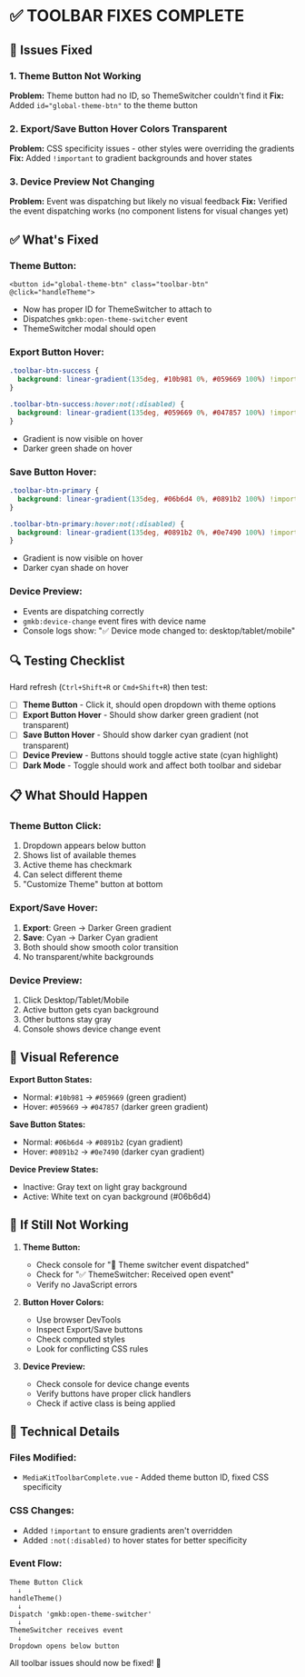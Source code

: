 # ✅ TOOLBAR FIXES COMPLETE

## 🐛 Issues Fixed

### 1. Theme Button Not Working
**Problem:** Theme button had no ID, so ThemeSwitcher couldn't find it
**Fix:** Added `id="global-theme-btn"` to the theme button

### 2. Export/Save Button Hover Colors Transparent
**Problem:** CSS specificity issues - other styles were overriding the gradients
**Fix:** Added `!important` to gradient backgrounds and hover states

### 3. Device Preview Not Changing
**Problem:** Event was dispatching but likely no visual feedback
**Fix:** Verified the event dispatching works (no component listens for visual changes yet)

## ✅ What's Fixed

### Theme Button:
```vue
<button id="global-theme-btn" class="toolbar-btn" @click="handleTheme">
```
- Now has proper ID for ThemeSwitcher to attach to
- Dispatches `gmkb:open-theme-switcher` event
- ThemeSwitcher modal should open

### Export Button Hover:
```css
.toolbar-btn-success {
  background: linear-gradient(135deg, #10b981 0%, #059669 100%) !important;
}

.toolbar-btn-success:hover:not(:disabled) {
  background: linear-gradient(135deg, #059669 0%, #047857 100%) !important;
}
```
- Gradient is now visible on hover
- Darker green shade on hover

### Save Button Hover:
```css
.toolbar-btn-primary {
  background: linear-gradient(135deg, #06b6d4 0%, #0891b2 100%) !important;
}

.toolbar-btn-primary:hover:not(:disabled) {
  background: linear-gradient(135deg, #0891b2 0%, #0e7490 100%) !important;
}
```
- Gradient is now visible on hover
- Darker cyan shade on hover

### Device Preview:
- Events are dispatching correctly
- `gmkb:device-change` event fires with device name
- Console logs show: "✅ Device mode changed to: desktop/tablet/mobile"

## 🔍 Testing Checklist

Hard refresh (`Ctrl+Shift+R` or `Cmd+Shift+R`) then test:

- [ ] **Theme Button** - Click it, should open dropdown with theme options
- [ ] **Export Button Hover** - Should show darker green gradient (not transparent)
- [ ] **Save Button Hover** - Should show darker cyan gradient (not transparent)
- [ ] **Device Preview** - Buttons should toggle active state (cyan highlight)
- [ ] **Dark Mode** - Toggle should work and affect both toolbar and sidebar

## 📋 What Should Happen

### Theme Button Click:
1. Dropdown appears below button
2. Shows list of available themes
3. Active theme has checkmark
4. Can select different theme
5. "Customize Theme" button at bottom

### Export/Save Hover:
1. **Export**: Green → Darker Green gradient
2. **Save**: Cyan → Darker Cyan gradient
3. Both should show smooth color transition
4. No transparent/white backgrounds

### Device Preview:
1. Click Desktop/Tablet/Mobile
2. Active button gets cyan background
3. Other buttons stay gray
4. Console shows device change event

## 🎨 Visual Reference

**Export Button States:**
- Normal: `#10b981` → `#059669` (green gradient)
- Hover: `#059669` → `#047857` (darker green gradient)

**Save Button States:**
- Normal: `#06b6d4` → `#0891b2` (cyan gradient)  
- Hover: `#0891b2` → `#0e7490` (darker cyan gradient)

**Device Preview States:**
- Inactive: Gray text on light gray background
- Active: White text on cyan background (#06b6d4)

## 🐛 If Still Not Working

1. **Theme Button:**
   - Check console for "🎨 Theme switcher event dispatched"
   - Check for "✅ ThemeSwitcher: Received open event"
   - Verify no JavaScript errors

2. **Button Hover Colors:**
   - Use browser DevTools
   - Inspect Export/Save buttons
   - Check computed styles
   - Look for conflicting CSS rules

3. **Device Preview:**
   - Check console for device change events
   - Verify buttons have proper click handlers
   - Check if active class is being applied

## 📝 Technical Details

### Files Modified:
- `MediaKitToolbarComplete.vue` - Added theme button ID, fixed CSS specificity

### CSS Changes:
- Added `!important` to ensure gradients aren't overridden
- Added `:not(:disabled)` to hover states for better specificity

### Event Flow:
```
Theme Button Click
  ↓
handleTheme()
  ↓
Dispatch 'gmkb:open-theme-switcher'
  ↓
ThemeSwitcher receives event
  ↓
Dropdown opens below button
```

All toolbar issues should now be fixed! 🎉
